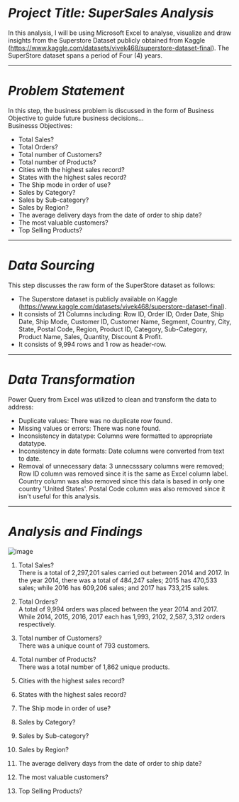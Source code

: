 # *Project Title: SuperSales Analysis*
In this analysis, I will be using Microsoft Excel to analyse, visualize and draw insights from the Superstore Dataset publicly obtained from Kaggle (https://www.kaggle.com/datasets/vivek468/superstore-dataset-final). The SuperStore dataset spans a period of Four (4) years.

------------------------------------
# *Problem Statement*
In this step, the business problem is discussed in the form of Business Objective to guide future business decisions...  
Businesss Objectives:  
* Total Sales?  
* Total Orders?  
* Total number of Customers?  
* Total number of Products?  
* Cities with the highest sales record?  
* States with the highest sales record?  
* The Ship mode in order of use?  
* Sales by Category?   
* Sales by Sub-category?
* Sales by Region? 
* The average delivery days from the date of order to ship date?  
* The most valuable customers?
* Top Selling Products?

------------------------------------
# *Data Sourcing*
This step discusses the raw form of the SuperStore dataset as follows:  
* The Superstore dataset is publicly available on Kaggle (https://www.kaggle.com/datasets/vivek468/superstore-dataset-final).  
* It consists of 21 Columns including: Row ID,	Order ID,	Order Date,	Ship Date,	Ship Mode,	Customer ID,	Customer Name,	Segment,	Country,	City,	State,	Postal Code,	Region,	Product ID,	Category,	Sub-Category,	Product Name,	Sales,	Quantity,	Discount &	Profit.
* It consists of 9,994 rows and 1 row as header-row.

------------------------------------
# *Data Transformation*
Power Query from Excel was utilized to clean and transform the data to address:  
* Duplicate values: There was no duplicate row found.
* Missing values or errors: There was none found.
* Inconsistency in datatype: Columns were formatted to appropriate datatype.
* Inconsistency in date formats: Date columns were converted from text to date.
* Removal of unnecessary data: 3 unnecsssary columns were removed; Row ID column was removed since it is the same as Excel column label. Country column was also removed since this data is based in only one country 'United States'. Postal Code column was also removed since it isn't useful for this analysis.

-------------------------------------

# *Analysis and Findings*  
![image](https://github.com/Musabdullahi/DA-Stuffs/assets/99256919/84775fde-9640-4a74-aa4c-79f7adb3207c)
1. Total Sales?  
    There is a total of 2,297,201 sales carried out between 2014 and 2017. In the year 2014, there was a total of 484,247 sales; 2015 has 470,533 sales; while 2016 has 609,206 sales;        and 2017 has 733,215 sales.
2. Total Orders?  
    A total of 9,994 orders was placed between the year 2014 and 2017. While 2014, 2015, 2016, 2017 each has 1,993, 2102, 2,587, 3,312 orders respectively.
3. Total number of Customers?  
    There was a unique count of 793 customers.
4. Total number of Products?  
    There was a total number of 1,862 unique products.
5. Cities with the highest sales record?  
    
6. States with the highest sales record?
7. The Ship mode in order of use?
8. Sales by Category?
9. Sales by Sub-category?
10. Sales by Region?
11. The average delivery days from the date of order to ship date?
12. The most valuable customers?
13. Top Selling Products?
